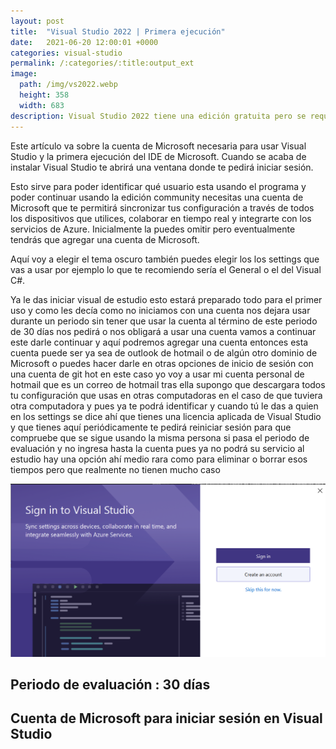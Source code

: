 ```yaml
---
layout: post
title:  "Visual Studio 2022 | Primera ejecución"
date:   2021-06-20 12:00:01 +0000
categories: visual-studio
permalink: /:categories/:title:output_ext
image:
  path: /img/vs2022.webp
  height: 358
  width: 683
description: Visual Studio 2022 tiene una edición gratuita pero se requiere tener una cuenta de correo Microsoft o Github
---
```


Este artículo va sobre la cuenta de Microsoft necesaria para usar Visual Studio y la primera ejecución del IDE de Microsoft. Cuando se acaba de instalar Visual Studio te abrirá una ventana donde te pedirá iniciar sesión.

Esto sirve para poder identificar qué usuario esta usando el programa y poder continuar usando la edición community necesitas una cuenta de Microsoft que te permitirá sincronizar tus configuración a través de todos los dispositivos que utilices, colaborar en tiempo real y integrarte con los servicios de Azure. Inicialmente la puedes omitir pero eventualmente tendrás que agregar una cuenta de Microsoft.

Aquí voy a elegir el tema oscuro también puedes elegir los los settings que vas a usar por ejemplo lo que te recomiendo sería el General o el del Visual C#.

Ya le das iniciar visual de estudio esto estará preparado todo para el primer uso y como les decía como no iniciamos con una cuenta nos dejara usar durante un periodo sin tener que usar la cuenta al término de este periodo de 30 días nos pedirá o nos obligará a usar una cuenta vamos a continuar este darle continuar y aquí podremos agregar una cuenta entonces esta cuenta puede ser ya sea de outlook de hotmail o de algún otro dominio de Microsoft o puedes hacer darle en otras opciones de inicio de sesión con una cuenta de git hot en este caso yo voy a usar mi cuenta personal de hotmail que es un correo de hotmail tras ella supongo que descargara todos tu configuración que usas en otras computadoras en el caso de que tuviera otra computadora y pues ya te podrá identificar y cuando tú le das a quien en los settings se dice ahí que tienes una licencia aplicada de Visual Studio y que tienes aquí periódicamente te pedirá reiniciar sesión para que compruebe que se sigue usando la misma persona si pasa el periodo de evaluación y no ingresa hasta la cuenta pues ya no podrá su servicio al estudio hay una opción ahí medio rara como para eliminar o borrar esos tiempos pero que realmente no tienen mucho caso

![Visual Studio 2022](/img/visual-studio-primera-ejecucion.png)

## Periodo de evaluación : 30 días


## Cuenta de Microsoft para iniciar sesión en Visual Studio


